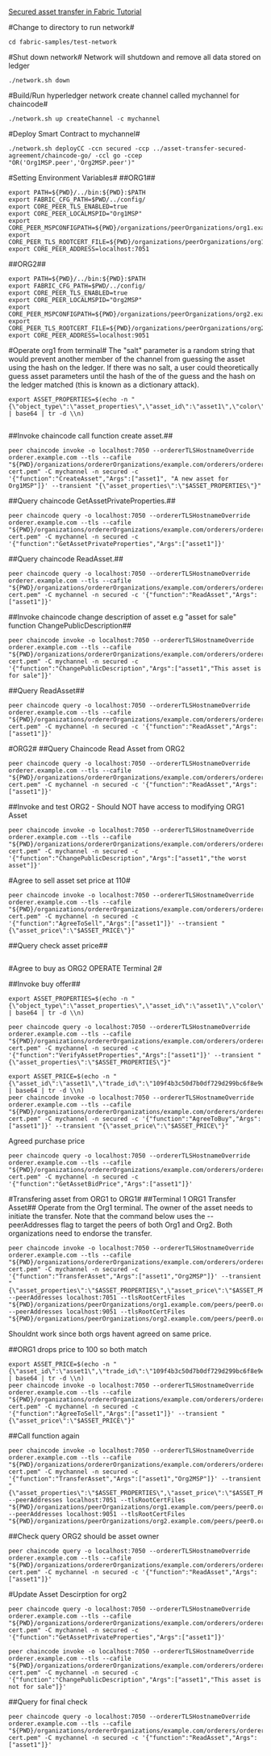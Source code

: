[Secured asset transfer in Fabric Tutorial](https://hyperledger-fabric.readthedocs.io/en/latest/secured_asset_transfer/secured_private_asset_transfer_tutorial.html)

#Change to directory to run network#
```
cd fabric-samples/test-network
```
#Shut down network#
Network will shutdown and remove all data stored on ledger
```
./network.sh down
```
#Build/Run hyperledger network create channel called mychannel for chaincode#

```
./network.sh up createChannel -c mychannel
```

#Deploy Smart Contract to mychannel#
```
./network.sh deployCC -ccn secured -ccp ../asset-transfer-secured-agreement/chaincode-go/ -ccl go -ccep "OR('Org1MSP.peer','Org2MSP.peer')"
```

#Setting Environment Variables#
##ORG1##
```
export PATH=${PWD}/../bin:${PWD}:$PATH
export FABRIC_CFG_PATH=$PWD/../config/
export CORE_PEER_TLS_ENABLED=true
export CORE_PEER_LOCALMSPID="Org1MSP"
export CORE_PEER_MSPCONFIGPATH=${PWD}/organizations/peerOrganizations/org1.example.com/users/Admin@org1.example.com/msp
export CORE_PEER_TLS_ROOTCERT_FILE=${PWD}/organizations/peerOrganizations/org1.example.com/peers/peer0.org1.example.com/tls/ca.crt
export CORE_PEER_ADDRESS=localhost:7051
```
##ORG2##
```
export PATH=${PWD}/../bin:${PWD}:$PATH
export FABRIC_CFG_PATH=$PWD/../config/
export CORE_PEER_TLS_ENABLED=true
export CORE_PEER_LOCALMSPID="Org2MSP"
export CORE_PEER_MSPCONFIGPATH=${PWD}/organizations/peerOrganizations/org2.example.com/users/Admin@org2.example.com/msp
export CORE_PEER_TLS_ROOTCERT_FILE=${PWD}/organizations/peerOrganizations/org2.example.com/peers/peer0.org2.example.com/tls/ca.crt
export CORE_PEER_ADDRESS=localhost:9051

```

#Operate org1 from terminal#
The "salt" parameter is a random string that would prevent another member of the channel from guessing the asset using the hash on the ledger. If there was no salt, a user could theoretically guess asset parameters until the hash of the of the guess and the hash on the ledger matched (this is known as a dictionary attack).
```
export ASSET_PROPERTIES=$(echo -n "{\"object_type\":\"asset_properties\",\"asset_id\":\"asset1\",\"color\":\"blue\",\"size\":35,\"salt\":\"a94a8fe5ccb19ba61c4c0873d391e987982fbbd3\"}" | base64 | tr -d \\n)


```
##Invoke chaincode call function create asset.##
```
peer chaincode invoke -o localhost:7050 --ordererTLSHostnameOverride orderer.example.com --tls --cafile "${PWD}/organizations/ordererOrganizations/example.com/orderers/orderer.example.com/msp/tlscacerts/tlsca.example.com-cert.pem" -C mychannel -n secured -c '{"function":"CreateAsset","Args":["asset1", "A new asset for Org1MSP"]}' --transient "{\"asset_properties\":\"$ASSET_PROPERTIES\"}"
```

##Query chaincode GetAssetPrivateProperties.##
```
peer chaincode query -o localhost:7050 --ordererTLSHostnameOverride orderer.example.com --tls --cafile "${PWD}/organizations/ordererOrganizations/example.com/orderers/orderer.example.com/msp/tlscacerts/tlsca.example.com-cert.pem" -C mychannel -n secured -c '{"function":"GetAssetPrivateProperties","Args":["asset1"]}'
```
##Query chaincode ReadAsset.##
```
peer chaincode query -o localhost:7050 --ordererTLSHostnameOverride orderer.example.com --tls --cafile "${PWD}/organizations/ordererOrganizations/example.com/orderers/orderer.example.com/msp/tlscacerts/tlsca.example.com-cert.pem" -C mychannel -n secured -c '{"function":"ReadAsset","Args":["asset1"]}'
```

##Invoke chaincode change description of asset e.g "asset for sale" function ChangePublicDescription##
```
peer chaincode invoke -o localhost:7050 --ordererTLSHostnameOverride orderer.example.com --tls --cafile "${PWD}/organizations/ordererOrganizations/example.com/orderers/orderer.example.com/msp/tlscacerts/tlsca.example.com-cert.pem" -C mychannel -n secured -c '{"function":"ChangePublicDescription","Args":["asset1","This asset is for sale"]}'
```
##Query ReadAsset##
```
peer chaincode query -o localhost:7050 --ordererTLSHostnameOverride orderer.example.com --tls --cafile "${PWD}/organizations/ordererOrganizations/example.com/orderers/orderer.example.com/msp/tlscacerts/tlsca.example.com-cert.pem" -C mychannel -n secured -c '{"function":"ReadAsset","Args":["asset1"]}'

```


#ORG2#
##Query Chaincode Read Asset from ORG2 
```
peer chaincode query -o localhost:7050 --ordererTLSHostnameOverride orderer.example.com --tls --cafile "${PWD}/organizations/ordererOrganizations/example.com/orderers/orderer.example.com/msp/tlscacerts/tlsca.example.com-cert.pem" -C mychannel -n secured -c '{"function":"ReadAsset","Args":["asset1"]}'
```
##Invoke and test ORG2 - Should NOT have access to modifying ORG1 Asset 
```
peer chaincode invoke -o localhost:7050 --ordererTLSHostnameOverride orderer.example.com --tls --cafile "${PWD}/organizations/ordererOrganizations/example.com/orderers/orderer.example.com/msp/tlscacerts/tlsca.example.com-cert.pem" -C mychannel -n secured -c '{"function":"ChangePublicDescription","Args":["asset1","the worst asset"]}'
```
#Agree to sell asset set price at 110#

```export ASSET_PRICE=$(echo -n "{\"asset_id\":\"asset1\",\"trade_id\":\"109f4b3c50d7b0df729d299bc6f8e9ef9066971f\",\"price\":110}" | base64 | tr -d \\n)
peer chaincode invoke -o localhost:7050 --ordererTLSHostnameOverride orderer.example.com --tls --cafile "${PWD}/organizations/ordererOrganizations/example.com/orderers/orderer.example.com/msp/tlscacerts/tlsca.example.com-cert.pem" -C mychannel -n secured -c '{"function":"AgreeToSell","Args":["asset1"]}' --transient "{\"asset_price\":\"$ASSET_PRICE\"}"
```
##Query check asset price##
```peer chaincode query -o localhost:7050 --ordererTLSHostnameOverride orderer.example.com --tls --cafile "${PWD}/organizations/ordererOrganizations/example.com/orderers/orderer.example.com/msp/tlscacerts/tlsca.example.com-cert.pem" -C mychannel -n secured -c '{"function":"GetAssetSalesPrice","Args":["asset1"]}'
```

#Agree to buy as ORG2 OPERATE Terminal 2#

##Invoke buy offer##
```
export ASSET_PROPERTIES=$(echo -n "{\"object_type\":\"asset_properties\",\"asset_id\":\"asset1\",\"color\":\"blue\",\"size\":35,\"salt\":\"a94a8fe5ccb19ba61c4c0873d391e987982fbbd3\"}" | base64 | tr -d \\n)

peer chaincode query -o localhost:7050 --ordererTLSHostnameOverride orderer.example.com --tls --cafile "${PWD}/organizations/ordererOrganizations/example.com/orderers/orderer.example.com/msp/tlscacerts/tlsca.example.com-cert.pem" -C mychannel -n secured -c '{"function":"VerifyAssetProperties","Args":["asset1"]}' --transient "{\"asset_properties\":\"$ASSET_PROPERTIES\"}"
```

```
export ASSET_PRICE=$(echo -n "{\"asset_id\":\"asset1\",\"trade_id\":\"109f4b3c50d7b0df729d299bc6f8e9ef9066971f\",\"price\":100}" | base64 | tr -d \\n)
peer chaincode invoke -o localhost:7050 --ordererTLSHostnameOverride orderer.example.com --tls --cafile "${PWD}/organizations/ordererOrganizations/example.com/orderers/orderer.example.com/msp/tlscacerts/tlsca.example.com-cert.pem" -C mychannel -n secured -c '{"function":"AgreeToBuy","Args":["asset1"]}' --transient "{\"asset_price\":\"$ASSET_PRICE\"}"

```
Agreed purchase price 
```
peer chaincode query -o localhost:7050 --ordererTLSHostnameOverride orderer.example.com --tls --cafile "${PWD}/organizations/ordererOrganizations/example.com/orderers/orderer.example.com/msp/tlscacerts/tlsca.example.com-cert.pem" -C mychannel -n secured -c '{"function":"GetAssetBidPrice","Args":["asset1"]}'
```

#Transfering asset from ORG1 to ORG1#
##Terminal 1 ORG1 Transfer Asset##
Operate from the Org1 terminal. The owner of the asset needs to initiate the transfer. Note that the command below uses the --peerAddresses flag to target the peers of both Org1 and Org2. Both organizations need to endorse the transfer.
```
peer chaincode invoke -o localhost:7050 --ordererTLSHostnameOverride orderer.example.com --tls --cafile "${PWD}/organizations/ordererOrganizations/example.com/orderers/orderer.example.com/msp/tlscacerts/tlsca.example.com-cert.pem" -C mychannel -n secured -c '{"function":"TransferAsset","Args":["asset1","Org2MSP"]}' --transient "{\"asset_properties\":\"$ASSET_PROPERTIES\",\"asset_price\":\"$ASSET_PRICE\"}" --peerAddresses localhost:7051 --tlsRootCertFiles "${PWD}/organizations/peerOrganizations/org1.example.com/peers/peer0.org1.example.com/tls/ca.crt" --peerAddresses localhost:9051 --tlsRootCertFiles "${PWD}/organizations/peerOrganizations/org2.example.com/peers/peer0.org2.example.com/tls/ca.crt"
```
Shouldnt work since both orgs havent agreed on same price.

##ORG1 drops price to 100 so both match
```
export ASSET_PRICE=$(echo -n "{\"asset_id\":\"asset1\",\"trade_id\":\"109f4b3c50d7b0df729d299bc6f8e9ef9066971f\",\"price\":100}" | base64 | tr -d \\n)
peer chaincode invoke -o localhost:7050 --ordererTLSHostnameOverride orderer.example.com --tls --cafile "${PWD}/organizations/ordererOrganizations/example.com/orderers/orderer.example.com/msp/tlscacerts/tlsca.example.com-cert.pem" -C mychannel -n secured -c '{"function":"AgreeToSell","Args":["asset1"]}' --transient "{\"asset_price\":\"$ASSET_PRICE\"}"
```
##Call function again
```
peer chaincode invoke -o localhost:7050 --ordererTLSHostnameOverride orderer.example.com --tls --cafile "${PWD}/organizations/ordererOrganizations/example.com/orderers/orderer.example.com/msp/tlscacerts/tlsca.example.com-cert.pem" -C mychannel -n secured -c '{"function":"TransferAsset","Args":["asset1","Org2MSP"]}' --transient "{\"asset_properties\":\"$ASSET_PROPERTIES\",\"asset_price\":\"$ASSET_PRICE\"}" --peerAddresses localhost:7051 --tlsRootCertFiles "${PWD}/organizations/peerOrganizations/org1.example.com/peers/peer0.org1.example.com/tls/ca.crt" --peerAddresses localhost:9051 --tlsRootCertFiles "${PWD}/organizations/peerOrganizations/org2.example.com/peers/peer0.org2.example.com/tls/ca.crt"
```

##Check query
ORG2 should be asset owner
```
peer chaincode query -o localhost:7050 --ordererTLSHostnameOverride orderer.example.com --tls --cafile "${PWD}/organizations/ordererOrganizations/example.com/orderers/orderer.example.com/msp/tlscacerts/tlsca.example.com-cert.pem" -C mychannel -n secured -c '{"function":"ReadAsset","Args":["asset1"]}'
```
#Update Asset Descirption for org2
```
peer chaincode query -o localhost:7050 --ordererTLSHostnameOverride orderer.example.com --tls --cafile "${PWD}/organizations/ordererOrganizations/example.com/orderers/orderer.example.com/msp/tlscacerts/tlsca.example.com-cert.pem" -C mychannel -n secured -c '{"function":"GetAssetPrivateProperties","Args":["asset1"]}'
```
```
peer chaincode invoke -o localhost:7050 --ordererTLSHostnameOverride orderer.example.com --tls --cafile "${PWD}/organizations/ordererOrganizations/example.com/orderers/orderer.example.com/msp/tlscacerts/tlsca.example.com-cert.pem" -C mychannel -n secured -c '{"function":"ChangePublicDescription","Args":["asset1","This asset is not for sale"]}'

```
##Query for final check
```
peer chaincode query -o localhost:7050 --ordererTLSHostnameOverride orderer.example.com --tls --cafile "${PWD}/organizations/ordererOrganizations/example.com/orderers/orderer.example.com/msp/tlscacerts/tlsca.example.com-cert.pem" -C mychannel -n secured -c '{"function":"ReadAsset","Args":["asset1"]}'
```
